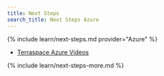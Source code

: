 ```yaml
---
title: Next Steps
search_title: Next Steps Azure
---
```


{% include learn/next-steps.md provider="Azure" %}

* [Terraspace Azure Videos](https://learn.boltops.com/courses/terraspace-azure/lessons/terraspace-getting-started-with-azure-cloud)

{% include learn/next-steps-more.md %}
